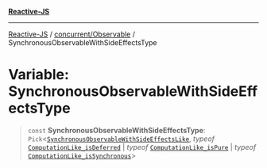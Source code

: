 [**Reactive-JS**](../../../README.md)

***

[Reactive-JS](../../../README.md) / [concurrent/Observable](../README.md) / SynchronousObservableWithSideEffectsType

# Variable: SynchronousObservableWithSideEffectsType

> `const` **SynchronousObservableWithSideEffectsType**: `Pick`\<[`SynchronousObservableWithSideEffectsLike`](../../interfaces/SynchronousObservableWithSideEffectsLike.md), *typeof* [`ComputationLike_isDeferred`](../../../computations/variables/ComputationLike_isDeferred.md) \| *typeof* [`ComputationLike_isPure`](../../../computations/variables/ComputationLike_isPure.md) \| *typeof* [`ComputationLike_isSynchronous`](../../../computations/variables/ComputationLike_isSynchronous.md)\>

